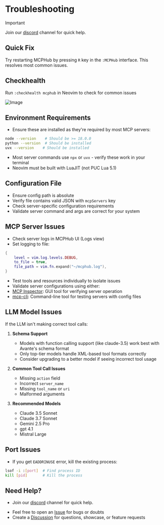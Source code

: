 # Troubleshooting

> [!IMPORTANT]
> Join our [discord](https://discord.gg/NTqfxXsNuN) channel for quick help.


## Quick Fix

Try restarting MCPHub by pressing `R` key in the `:MCPHub` interface. This resolves most common issues. 


## Checkhealth

Run `:checkhealth mcphub` in Neovim to check for common issues

![Image](https://github.com/user-attachments/assets/5588b76e-53e3-49d6-8ae5-9a5d3ed2c7fb)

## Environment Requirements

- Ensure these are installed as they're required by most MCP servers:
 ```bash
 node --version    # Should be >= 18.0.0
 python --version  # Should be installed
 uvx --version    # Should be installed
 ```
- Most server commands use `npx` or `uvx` - verify these work in your terminal
- Neovim must be built with LuaJIT (not PUC Lua 5.1)

## Configuration File

- Ensure config path is absolute
- Verify file contains valid JSON with `mcpServers` key
- Check server-specific configuration requirements
- Validate server command and args are correct for your system

## MCP Server Issues

- Check server logs in MCPHub UI (Logs view)
- Set logging to file:

```lua
{
    level = vim.log.levels.DEBUG,
    to_file = true,
    file_path = vim.fn.expand("~/mcphub.log"),
}
```
- Test tools and resources individually to isolate issues
- Validate server configurations using either:
 - [MCP Inspector](https://github.com/modelcontextprotocol/inspector): GUI tool for verifying server operation
 - [mcp-cli](https://github.com/wong2/mcp-cli): Command-line tool for testing servers with config files

## LLM Model Issues

If the LLM isn't making correct tool calls:

1. **Schema Support**
   - Models with function calling support (like claude-3.5) work best with Avante's schema format
   - Only top-tier models handle XML-based tool formats correctly
   - Consider upgrading to a better model if seeing incorrect tool usage

2. **Common Tool Call Issues**
   - Missing `action` field
   - Incorrect `server_name`
   - Missing `tool_name` or `uri`
   - Malformed arguments

3. **Recommended Models**
   - Claude 3.5 Sonnet
   - Claude 3.7 Sonnet
   - Gemini 2.5 Pro
   - gpt 4.1
   - Mistral Large



## Port Issues

- If you get `EADDRINUSE` error, kill the existing process:
 ```bash
 lsof -i :[port]  # Find process ID
 kill [pid]       # Kill the process
 ```


## Need Help?

- Join our [discord](https://discord.gg/NTqfxXsNuN) channel for quick help.
<!-- - Try testing it with [minimal.lua](https://gist.github.com/ravitemer/c85d69542bdfd1a45c6a9849301e4388)  -->
- Feel free to open an [Issue](https://github.com/ravitemer/mcphub.nvim/issues) for bugs or doubts
- Create a [Discussion](https://github.com/ravitemer/mcphub.nvim/discussions) for questions, showcase, or feature requests

